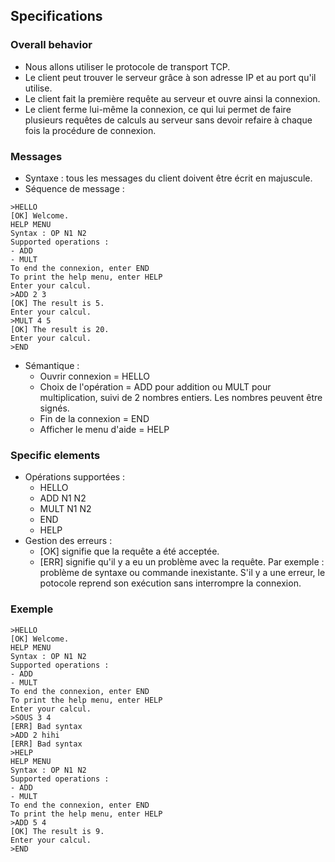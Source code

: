 ## Specifications
### Overall behavior

- Nous allons utiliser le protocole de transport TCP.
- Le client peut trouver le serveur grâce à son adresse IP et au port qu'il utilise.
- Le client fait la première requête au serveur et ouvre ainsi la connexion.
- Le client ferme lui-même la connexion, ce qui lui permet de faire plusieurs requêtes de calculs au serveur sans devoir
refaire à chaque fois la procédure de connexion.

### Messages
- Syntaxe : tous les messages du client doivent être écrit en majuscule.
- Séquence de message :
```
>HELLO
[OK] Welcome. 
HELP MENU
Syntax : OP N1 N2
Supported operations :
- ADD
- MULT
To end the connexion, enter END
To print the help menu, enter HELP
Enter your calcul.
>ADD 2 3
[OK] The result is 5.
Enter your calcul.
>MULT 4 5
[OK] The result is 20.
Enter your calcul.
>END
```
- Sémantique :
    - Ouvrir connexion = HELLO
    - Choix de l'opération = ADD pour addition ou MULT pour multiplication,
      suivi de 2 nombres entiers. Les nombres peuvent être signés.
    - Fin de la connexion = END
    - Afficher le menu d'aide = HELP

### Specific elements
- Opérations supportées :
    - HELLO
    - ADD N1 N2
    - MULT N1 N2
    - END
    - HELP
- Gestion des erreurs :
    - [OK] signifie que la requête a été acceptée.
    - [ERR] signifie qu'il y a eu un problème avec la requête.
            Par exemple : problème de syntaxe ou commande inexistante.
            S'il y a une erreur, le potocole reprend son exécution sans interrompre la connexion.

### Exemple 
```
>HELLO
[OK] Welcome. 
HELP MENU
Syntax : OP N1 N2
Supported operations :
- ADD
- MULT
To end the connexion, enter END
To print the help menu, enter HELP
Enter your calcul.
>SOUS 3 4
[ERR] Bad syntax
>ADD 2 hihi
[ERR] Bad syntax
>HELP
HELP MENU
Syntax : OP N1 N2
Supported operations :
- ADD
- MULT
To end the connexion, enter END
To print the help menu, enter HELP
>ADD 5 4
[OK] The result is 9.
Enter your calcul.
>END
```